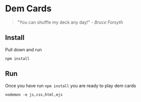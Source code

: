 # Dem Cards

> "You can shuffle my deck any day!" *- Bruce Forsyth*

## Install

Pull down and run 

    npm install

## Run

Once you have run `npm install` you are ready to play dem cards

    nodemon -e js,css,html,ejs